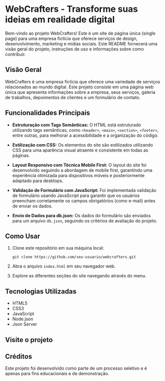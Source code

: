 # WebCrafters - Transforme suas ideias em realidade digital

Bem-vindo ao projeto WebCrafters! Este é um site de página única (single page) para uma empresa fictícia que oferece serviços de design, desenvolvimento, marketing e mídias sociais. Este README fornecerá uma visão geral do projeto, instruções de uso e informações sobre como contribuir.

## Visão Geral

WebCrafters é uma empresa fictícia que oferece uma variedade de serviços relacionados ao mundo digital. Este projeto consiste em uma página web única que apresenta informações sobre a empresa, seus serviços, galeria de trabalhos, depoimentos de clientes e um formulário de contato.

## Funcionalidades Principais

- **Estruturação com Tags Semânticas:** O HTML está estruturado utilizando tags semânticas, como `<header>`, `<main>`, `<section>`, `<footer>`, entre outras, para melhorar a acessibilidade e a organização do código.

- **Estilização com CSS:** Os elementos do site são estilizados utilizando CSS para uma aparência visual atraente e consistente em todas as páginas.

- **Layout Responsivo com Técnica Mobile First:** O layout do site foi desenvolvido seguindo a abordagem de mobile first, garantindo uma experiência otimizada para dispositivos móveis e posteriormente adaptado para desktops.

- **Validação de Formulário com JavaScript:** Foi implementada validação de formulário usando JavaScript para garantir que os usuários preencham corretamente os campos obrigatórios (como e-mail) antes de enviar os dados.

- **Envio de Dados para db.json:** Os dados do formulário são enviados para um arquivo `db.json`, seguindo os critérios de avaliação do projeto.

## Como Usar

1. Clone este repositório em sua máquina local:

   ```
   git clone https://github.com/seu-usuario/webcrafters.git
   ```

2. Abra o arquivo `index.html` em seu navegador web.

3. Explore as diferentes seções do site navegando através do menu.


## Tecnologias Utilizadas

- HTML5
- CSS3
- JavaScript
- Node.json
- Json Server

## Visite o projeto


## Créditos

Este projeto foi desenvolvido como parte de um processo seletivo e é apenas para fins educacionais e de demonstração.

